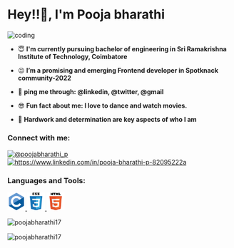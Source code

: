 <h1 align="left">Hey!!👋, I'm Pooja bharathi</h1> 
<img align="center" alt="coding" width="300" height="300" src="https://c.tenor.com/AlUkiGkR2j8AAAAM/new-game-ahagon-umiko-programming.gif">

- 😇 **I'm currently pursuing bachelor of engineering in Sri Ramakrishna Institute of Technology, Coimbatore**

- 😉 **I’m a promising and emerging Frontend developer in Spotknack community-2022**

- 🤳 **ping me through: @linkedin, @twitter, @gmail**

- 😎 **Fun fact about me: I love to dance and watch movies.**

- 🤩 **Hardwork and determination are key aspects of who I am**

<h3 align="left">Connect with me:</h3>
<p align="left">
<a href="https://twitter.com/@poojabharathi_p" target="blank"><img align="center" src="https://raw.githubusercontent.com/rahuldkjain/github-profile-readme-generator/master/src/images/icons/Social/twitter.svg" alt="@poojabharathi_p" height="30" width="40" /></a>
<a href="https://www.linkedin.com/in/pooja-bharathi-p-82095222a/" target="blank"><img align="center" src="https://raw.githubusercontent.com/rahuldkjain/github-profile-readme-generator/master/src/images/icons/Social/linked-in-alt.svg" alt="https://www.linkedin.com/in/pooja-bharathi-p-82095222a" height="30" width="40" /></a>
</p>

<h3 align="left">Languages and Tools:</h3>
<p align="left"> <a href="https://www.cprogramming.com/" target="_blank" rel="noreferrer"> <img src="https://raw.githubusercontent.com/devicons/devicon/master/icons/c/c-original.svg" alt="c" width="40" height="40"/> </a> <a href="https://www.w3schools.com/css/" target="_blank" rel="noreferrer"> <img src="https://raw.githubusercontent.com/devicons/devicon/master/icons/css3/css3-original-wordmark.svg" alt="css3" width="40" height="40"/> </a> <a href="https://www.w3.org/html/" target="_blank" rel="noreferrer"> <img src="https://raw.githubusercontent.com/devicons/devicon/master/icons/html5/html5-original-wordmark.svg" alt="html5" width="40" height="40"/> </a> </p>

<p><img align="center" src="https://github-readme-stats.vercel.app/api/top-langs?username=poojabharathi17&show_icons=true&locale=en&layout=compact" alt="poojabharathi17" /></p>

<p><img align="center" src="https://github-readme-streak-stats.herokuapp.com/?user=poojabharathi17&" alt="poojabharathi17" /></p>
